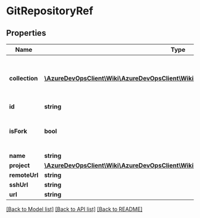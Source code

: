 # GitRepositoryRef

## Properties
Name | Type | Description | Notes
------------ | ------------- | ------------- | -------------
**collection** | [**\AzureDevOpsClient\Wiki\AzureDevOpsClient\Wiki\Model\TeamProjectCollectionReference**](TeamProjectCollectionReference.md) | Team Project Collection where this Fork resides | [optional] 
**id** | **string** |  | [optional] 
**isFork** | **bool** | True if the repository was created as a fork | [optional] 
**name** | **string** |  | [optional] 
**project** | [**\AzureDevOpsClient\Wiki\AzureDevOpsClient\Wiki\Model\TeamProjectReference**](TeamProjectReference.md) |  | [optional] 
**remoteUrl** | **string** |  | [optional] 
**sshUrl** | **string** |  | [optional] 
**url** | **string** |  | [optional] 

[[Back to Model list]](../README.md#documentation-for-models) [[Back to API list]](../README.md#documentation-for-api-endpoints) [[Back to README]](../README.md)


